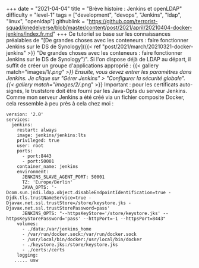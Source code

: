 +++
date = "2021-04-04"
title = "Brève histoire : Jenkins et openLDAP"
difficulty = "level-1"
tags = ["development", "devops", "Jenkins", "ldap", "linux", "openldap"]
githublink = "https://github.com/terrorist-squad/knedelverse/blob/master/content/post/2021/april/20210404-docker-jenkins/index.fr.md"
+++
Ce tutoriel se base sur les connaissances préalables de "[De grandes choses avec les conteneurs : faire fonctionner Jenkins sur le DS de Synology]({{< ref "post/2021/march/20210321-docker-jenkins" >}} "De grandes choses avec les conteneurs : faire fonctionner Jenkins sur le DS de Synology")". Si l'on dispose déjà de LDAP au départ, il suffit de créer un groupe d'applications approprié :
{{< gallery match="images/1/*.png" >}}
Ensuite, vous devez entrer les paramètres dans Jenkins. Je clique sur "Gérer Jenkins" > "Configurer la sécurité globale".
{{< gallery match="images/2/*.png" >}}
Important : pour les certificats auto-signés, le truststore doit être fourni par les Java-Opts du serveur Jenkins. Comme mon serveur Jenkins a été créé via un fichier composite Docker, cela ressemble à peu près à cela chez moi :
```
version: '2.0'
services:
  jenkins:
    restart: always
    image: jenkins/jenkins:lts
    privileged: true
    user: root
    ports:
      - port:8443
      - port:50001
    container_name: jenkins
    environment:
      JENKINS_SLAVE_AGENT_PORT: 50001
      TZ: 'Europe/Berlin'
      JAVA_OPTS: '-Dcom.sun.jndi.ldap.object.disableEndpointIdentification=true -Djdk.tls.trustNameService=true -Djavax.net.ssl.trustStore=/store/keystore.jks -Djavax.net.ssl.trustStorePassword=pass'
      JENKINS_OPTS: "--httpsKeyStore='/store/keystore.jks' --httpsKeyStorePassword='pass' --httpPort=-1 --httpsPort=8443"
    volumes:
      - ./data:/var/jenkins_home
      - /var/run/docker.sock:/var/run/docker.sock
      - /usr/local/bin/docker:/usr/local/bin/docker
      - ./keystore.jks:/store/keystore.jks
      - ./certs:/certs
    logging:
   ..... usw

   ```